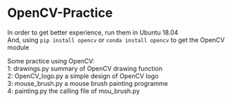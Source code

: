 # OpenCV-Practice
In order to get better experience, run them in Ubuntu 18.04\
And, using `pip install opencv` or `conda install opencv` to get the OpenCV module 

Some practice using OpenCV:\
1: drawings.py summary of OpenCV drawing function\
2: OpenCV_logo.py a simple design of OpenCV logo\
3: mouse_brush.py a mouse brush painting programme\
4: painting.py the calling file of mou_brush.py
